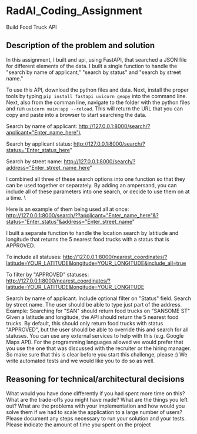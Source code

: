 # RadAI_Coding_Assignment
Build Food Truck API


## Description of the problem and solution
In this assignment, I built and api, using FastAPI, that searched a JSON file for different elements of the data. I built a single function to handle the "search by name of applicant," "search by status" and "search by street name." 

To use this API, download the python files and data. Next, install the proper tools by typing `pip install fastapi uvicorn geopy` into the command line. Next, also from the comman line, navigate to the folder with the python files and run `uvicorn main:app --reload`. This will return the URL that you can copy and paste into a browser to start searching the data.

Search by name of applicant: http://127.0.0.1:8000/search/?applicant="Enter_name_here"\

Search by applicant status: http://127.0.0.1:8000/search/?status="Enter_status_here"

Search by street name: http://127.0.0.1:8000/search/?address="Enter_street_name_here"

I combined all three of these search options into one function so that they can be used together or separately. By adding an ampersand, you can include all of these parameters into one search, or decide to use them on at a time. \

Here is an example of them being used all at once: http://127.0.0.1:8000/search/??applicant="Enter_name_here"&?status="Enter_status"&address="Enter_street_name"

I built a separate function to handle the location search by latitiude and longitude that returns the 5 nearest food trucks with a status that is APPROVED.

To include all statuses:
http://127.0.0.1:8000/nearest_coordinates/?latitude=YOUR_LATITUDE&longitude=YOUR_LONGITUDE&include_all=true

To filter by "APPROVED" statuses:
http://127.0.0.1:8000/nearest_coordinates/?latitude=YOUR_LATITUDE&longitude=YOUR_LONGITUDE

Search by name of applicant. Include optional filter on "Status" field.
Search by street name. The user should be able to type just part of the address. Example: Searching for "SAN" should return food trucks on "SANSOME ST"
Given a latitude and longitude, the API should return the 5 nearest food trucks. By default, this should only return food trucks with status "APPROVED", but the user should be able to override this and search for all statuses.
You can use any external services to help with this (e.g. Google Maps API).
For the programming languages allowed we would prefer that you use the one that was discussed with the recruiter or the hiring manager. So make sure that this is clear before you start this challenge, please :)
We write automated tests and we would like you to do so as well.


## Reasoning for technical/architectural decisions

What would you have done differently if you had spent more time on this?
What are the trade-offs you might have made?
What are the things you left out?
What are the problems with your implementation and how would you solve them if we had to scale the application to a large number of users?
Please document any steps necessary to run your solution and your tests.
Please indicate the amount of time you spent on the project
